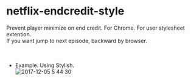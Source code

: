 # netflix-endcredit-style
Prevent player minimize on end credit. For Chrome. For user stylesheet extention.  
If you want jump to next episode, backward by browser.  
<br>
<br>
- Example. Using Stylish.  
![2017-12-05 5 44 30](https://user-images.githubusercontent.com/8012459/33575286-75a8ff72-d97f-11e7-8774-34f126723dca.png)

